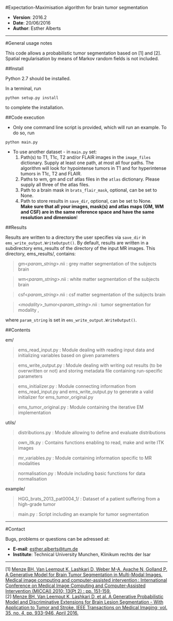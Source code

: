 #Expectation-Maximisation algorithm for brain tumor segmentation
 * **Version**: 2016.2  
 * **Date**: 20/06/2016  
 * **Author**: Esther Alberts

---
#General usage notes

This code allows a probabilistic tumor segmentation based on [1] and [2]. Spatial regularisation by means of Markov random fields is not included.
		
##Install

Python 2.7 should be installed. 

In a terminal, run
```
python setup.py install
```
to complete the installation.

##Code execution

  * Only one command line script is provided, which will run an example. To do so, run  
```
python main.py
```
  * To use another dataset - in `main.py` set:   
    1. Path(s) to T1, T1c, T2 and/or FLAIR images in the `image_files` dictionary. Supply at least one path, at most all four paths. The algorithm will look for hypointense tumors in T1 and for hyperintense tumors in T1c, T2 and FLAIR.
    2. Paths to wm, gm and csf atlas files in the `atlas` dictionary. Please supply all three of the atlas files.
    3. Path to a brain mask in `brats_flair_mask`, optional, can be set to None.
    3. Path to store results in `save_dir`, optional, can be set to None.   
__Make sure that all your images, mask(s) and atlas maps (GM, WM and CSF) are in the same reference space and have the same resolution and dimension__!

##Results

Results are written to a directory the user specifies via `save_dir` in `ems_write_output.WriteOutput()`. By default, results are 
written in a subdirectory ems_results of the directory of the input MR images. This directory, ems_results/, contains:

> gm<*param_string*>.nii
> :  grey matter segmentation of the subjects brain
	
> wm<*param_string*>.nii
> :  white matter segmentation of the subjects brain

> csf<*param_string*>.nii
> :  csf matter segmentation of the subjects brain

> <*modality*>_tumor<*param_string*>.nii
> :  tumor segmentation for modality <modality>,

where `param_string` is set in `ems_write_output.WriteOutput()`.

##Contents

em/
> ems_read_input.py
> :  Module dealing with reading input data and initializing variables based on given parameters

> ems_write_output.py
> :  Module dealing with writing out results (to be overwritten or not) and storing metadata file containing run-specific parameters

> ems_initializer.py
> :  Module connecting information from ems_read_input.py and ems_write_output.py to generate a valid initializer for ems_tumor_original.py

> ems_tumor_original.py
> :  Module containing the iterative EM implementation

utils/
> distributions.py
> :  Module allowing to define and evaluate distributions

> own_itk.py
> :  Contains functions enabling to read, make and write ITK images

> mr_variables.py
> :  Module containing information specific to MR modalities

> normalisation.py
> :  Module including basic functions for data normalisation

example/
> HGG_brats_2013_pat0004_1/
> :  Dataset of a patient suffering from a high-grade tumor

> main.py
> :  Script including an example for tumor segmentation

---
#Contact

Bugs, problems or questions can be adressed at:

 * **E-mail**: esther.alberts@tum.de
 * **Institute**: Technical University Munchen, Klinikum rechts der Isar

---

[1] [Menze BH, Van Leemput K, Lashkari D, Weber M-A, Ayache N, Golland P. A Generative Model for Brain Tumor Segmentation in Multi-Modal Images. Medical image computing and computer-assisted intervention : International Conference on Medical Image Computing and Computer-Assisted Intervention (MICCAI) 2010; 13(Pt 2) : pp. 151-159.](http://www.ncbi.nlm.nih.gov/pmc/articles/PMC3050038/)  
[2] [Menze BH, Van Leemput K, Lashkari D, et al. A Generative Probabilistic Model and Discriminative Extensions for Brain Lesion Segmentation - With Application to Tumor and Stroke. IEEE Transactions on Medical Imaging; vol. 35, no. 4, pp. 933-946, April 2016.](http://dx.doi.org/10.1109/TMI.2015.2502596)
